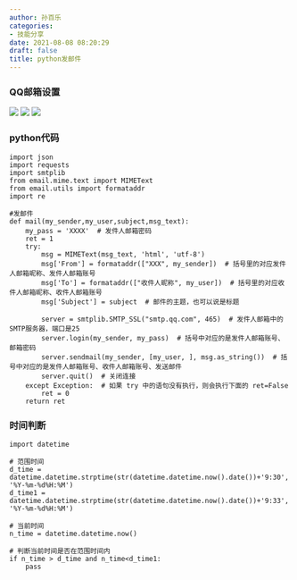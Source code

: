 ```yaml
---
author: 孙百乐
categories:
- 技能分享
date: 2021-08-08 08:20:29
draft: false
title: python发邮件
---
```


### QQ邮箱设置

![](https://myblog-1257298572.cos.ap-shanghai.myqcloud.com/mypic/wp-content/uploads/2021/08/QQ截图20210808081637.jpg) ![](https://myblog-1257298572.cos.ap-shanghai.myqcloud.com/mypic/wp-content/uploads/2021/08/QQ截图20210808081707.jpg) ![](https://myblog-1257298572.cos.ap-shanghai.myqcloud.com/mypic/wp-content/uploads/2021/08/QQ截图20210808081720.jpg)

### python代码

```
import json
import requests
import smtplib
from email.mime.text import MIMEText
from email.utils import formataddr
import re

#发邮件
def mail(my_sender,my_user,subject,msg_text):
    my_pass = 'XXXX'  # 发件人邮箱密码
    ret = 1
    try:
        msg = MIMEText(msg_text, 'html', 'utf-8')
        msg['From'] = formataddr(["XXX", my_sender])  # 括号里的对应发件人邮箱昵称、发件人邮箱账号
        msg['To'] = formataddr(["收件人昵称", my_user])  # 括号里的对应收件人邮箱昵称、收件人邮箱账号
        msg['Subject'] = subject  # 邮件的主题，也可以说是标题

        server = smtplib.SMTP_SSL("smtp.qq.com", 465)  # 发件人邮箱中的SMTP服务器，端口是25
        server.login(my_sender, my_pass)  # 括号中对应的是发件人邮箱账号、邮箱密码
        server.sendmail(my_sender, [my_user, ], msg.as_string())  # 括号中对应的是发件人邮箱账号、收件人邮箱账号、发送邮件
        server.quit()  # 关闭连接
    except Exception:  # 如果 try 中的语句没有执行，则会执行下面的 ret=False
        ret = 0
    return ret
```

### 时间判断

```
import datetime

# 范围时间
d_time = datetime.datetime.strptime(str(datetime.datetime.now().date())+'9:30', '%Y-%m-%d%H:%M')
d_time1 =  datetime.datetime.strptime(str(datetime.datetime.now().date())+'9:33', '%Y-%m-%d%H:%M')

# 当前时间
n_time = datetime.datetime.now()

# 判断当前时间是否在范围时间内
if n_time > d_time and n_time<d_time1:
    pass
```